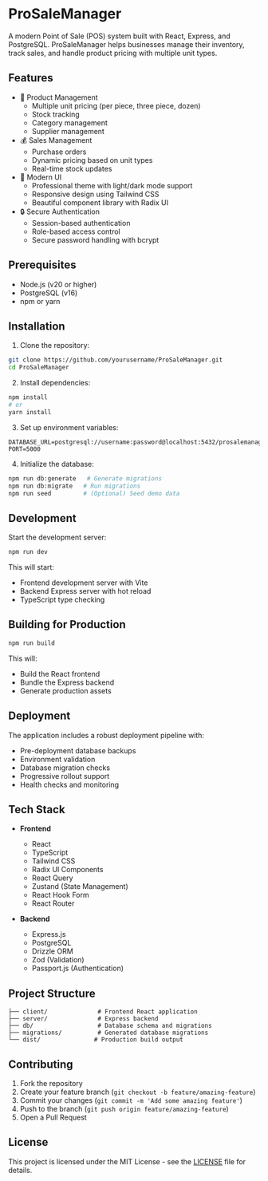 # ProSaleManager

A modern Point of Sale (POS) system built with React, Express, and PostgreSQL. ProSaleManager helps businesses manage their inventory, track sales, and handle product pricing with multiple unit types.

## Features

- 🏪 Product Management
  - Multiple unit pricing (per piece, three piece, dozen)
  - Stock tracking
  - Category management
  - Supplier management
- 💰 Sales Management
  - Purchase orders
  - Dynamic pricing based on unit types
  - Real-time stock updates
- 🎨 Modern UI
  - Professional theme with light/dark mode support
  - Responsive design using Tailwind CSS
  - Beautiful component library with Radix UI
- 🔒 Secure Authentication
  - Session-based authentication
  - Role-based access control
  - Secure password handling with bcrypt

## Prerequisites

- Node.js (v20 or higher)
- PostgreSQL (v16)
- npm or yarn

## Installation

1. Clone the repository:
```bash
git clone https://github.com/yourusername/ProSaleManager.git
cd ProSaleManager
```

2. Install dependencies:
```bash
npm install
# or
yarn install
```

3. Set up environment variables:
```env
DATABASE_URL=postgresql://username:password@localhost:5432/prosalemanager
PORT=5000
```

4. Initialize the database:
```bash
npm run db:generate   # Generate migrations
npm run db:migrate   # Run migrations
npm run seed         # (Optional) Seed demo data
```

## Development

Start the development server:

```bash
npm run dev
```

This will start:
- Frontend development server with Vite
- Backend Express server with hot reload
- TypeScript type checking

## Building for Production

```bash
npm run build
```

This will:
- Build the React frontend
- Bundle the Express backend
- Generate production assets

## Deployment

The application includes a robust deployment pipeline with:
- Pre-deployment database backups
- Environment validation
- Database migration checks
- Progressive rollout support
- Health checks and monitoring

## Tech Stack

- **Frontend**
  - React
  - TypeScript
  - Tailwind CSS
  - Radix UI Components
  - React Query
  - Zustand (State Management)
  - React Hook Form
  - React Router

- **Backend**
  - Express.js
  - PostgreSQL
  - Drizzle ORM
  - Zod (Validation)
  - Passport.js (Authentication)

## Project Structure

```
├── client/              # Frontend React application
├── server/              # Express backend
├── db/                  # Database schema and migrations
├── migrations/          # Generated database migrations
└── dist/               # Production build output
```

## Contributing

1. Fork the repository
2. Create your feature branch (`git checkout -b feature/amazing-feature`)
3. Commit your changes (`git commit -m 'Add some amazing feature'`)
4. Push to the branch (`git push origin feature/amazing-feature`)
5. Open a Pull Request

## License

This project is licensed under the MIT License - see the [LICENSE](LICENSE) file for details.